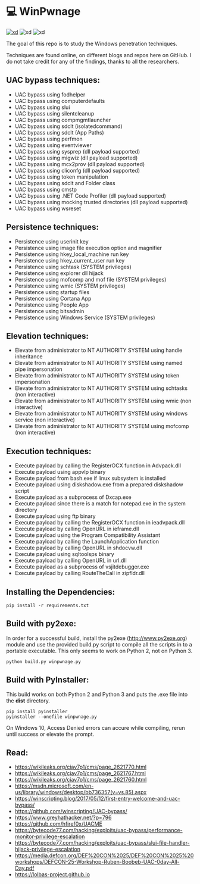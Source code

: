 # 💻 WinPwnage

[![xd](https://travis-ci.com/rootm0s/WinPwnage.svg?branch=master)](https://travis-ci.com/rootm0s/WinPwnage)
![xd](https://img.shields.io/badge/Python-2-blue.svg "Python 2")
![xd](https://img.shields.io/badge/Python-3-blue.svg "Python 3")

The goal of this repo is to study the Windows penetration techniques.

Techniques are found online, on different blogs and repos here on GitHub. I do not take credit for any of the findings, thanks to all the researchers.

## UAC bypass techniques:
* UAC bypass using fodhelper
* UAC bypass using computerdefaults
* UAC bypass using slui
* UAC bypass using silentcleanup
* UAC bypass using compmgmtlauncher
* UAC bypass using sdclt (isolatedcommand)
* UAC bypass using sdclt (App Paths)
* UAC bypass using perfmon
* UAC bypass using eventviewer
* UAC bypass using sysprep (dll payload supported)
* UAC bypass using migwiz (dll payload supported)
* UAC bypass using mcx2prov (dll payload supported)
* UAC bypass using cliconfg (dll payload supported)
* UAC bypass using token manipulation
* UAC bypass using sdclt and Folder class
* UAC bypass using cmstp
* UAC bypass using .NET Code Profiler (dll payload supported)
* UAC bypass using mocking trusted directories (dll payload supported)
* UAC bypass using wsreset

## Persistence techniques:
* Persistence using userinit key
* Persistence using image file execution option and magnifier
* Persistence using hkey_local_machine run key
* Persistence using hkey_current_user run key
* Persistence using schtask (SYSTEM privileges)
* Persistence using explorer dll hijack
* Persistence using mofcomp and mof file (SYSTEM privileges)
* Persistence using wmic (SYSTEM privileges)
* Persistence using startup files
* Persistence using Cortana App
* Persistence using People App
* Persistence using bitsadmin
* Persistence using Windows Service (SYSTEM privileges)

## Elevation techniques:
* Elevate from administrator to NT AUTHORITY SYSTEM using handle inheritance
* Elevate from administrator to NT AUTHORITY SYSTEM using named pipe impersonation
* Elevate from administrator to NT AUTHORITY SYSTEM using token impersonation
* Elevate from administrator to NT AUTHORITY SYSTEM using schtasks (non interactive)
* Elevate from administrator to NT AUTHORITY SYSTEM using wmic (non interactive)
* Elevate from administrator to NT AUTHORITY SYSTEM using windows service (non interactive)
* Elevate from administrator to NT AUTHORITY SYSTEM using mofcomp (non interactive)

## Execution techniques:
* Execute payload by calling the RegisterOCX function in Advpack.dll
* Execute payload using appvlp binary
* Execute payload from bash.exe if linux subsystem is installed
* Execute payload using diskshadow.exe from a prepared diskshadow script
* Execute payload as a subprocess of Dxcap.exe
* Execute payload since there is a match for notepad.exe in the system directory
* Execute payload using ftp binary
* Execute payload by calling the RegisterOCX function in ieadvpack.dll
* Execute payload by calling OpenURL in ieframe.dll
* Execute payload using the Program Compatibility Assistant
* Execute payload by calling the LaunchApplication function
* Execute payload by calling OpenURL in shdocvw.dll
* Execute payload using sqltoolsps binary
* Execute payload by calling OpenURL in url.dll
* Execute payload as a subprocess of vsjitdebugger.exe
* Execute payload by calling RouteTheCall in zipfldr.dll

## Installing the Dependencies:
```pip install -r requirements.txt```

## Build with py2exe:
In order for a successful build, install the py2exe (http://www.py2exe.org) module and use the provided build.py script to compile all the scripts in to a portable executable.  This only seems to work on Python 2, not on Python 3.

```python build.py winpwnage.py```

## Build with PyInstaller:
This build works on both Python 2 and Python 3 and puts the .exe file into the __dist__ directory.
```
pip install pyinstaller
pyinstaller --onefile winpwnage.py
```
On Windows 10, Access Denied errors can accure while compiling, rerun until success or elevate the prompt. 

## Read:
* https://wikileaks.org/ciav7p1/cms/page_2621770.html
* https://wikileaks.org/ciav7p1/cms/page_2621767.html
* https://wikileaks.org/ciav7p1/cms/page_2621760.html
* https://msdn.microsoft.com/en-us/library/windows/desktop/bb736357(v=vs.85).aspx
* https://winscripting.blog/2017/05/12/first-entry-welcome-and-uac-bypass/
* https://github.com/winscripting/UAC-bypass/
* https://www.greyhathacker.net/?p=796
* https://github.com/hfiref0x/UACME
* https://bytecode77.com/hacking/exploits/uac-bypass/performance-monitor-privilege-escalation
* https://bytecode77.com/hacking/exploits/uac-bypass/slui-file-handler-hijack-privilege-escalation
* https://media.defcon.org/DEF%20CON%2025/DEF%20CON%2025%20workshops/DEFCON-25-Workshop-Ruben-Boobeb-UAC-0day-All-Day.pdf
* https://lolbas-project.github.io

